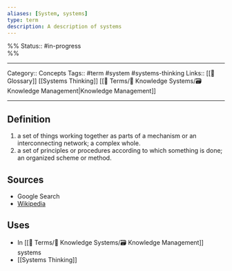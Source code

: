 ```yaml
---
aliases: [System, systems]
type: term
description: A description of systems
---
```

%%
Status:: #in-progress  
%%

---
Category:: Concepts
Tags:: #term #system #systems-thinking
Links:: [[📇 Glossary]] [[Systems Thinking]] [[📇 Terms/🧠 Knowledge Systems/🗃 Knowledge Management|Knowledge Management]]

---

## Definition
1. a set of things working together as parts of a mechanism or an interconnecting network; a complex whole.
2. a set of principles or procedures according to which something is done; an organized scheme or method.

## Sources
- Google Search
- [Wikipedia](https://en.wikipedia.org/wiki/System)

## Uses
- In [[📇 Terms/🧠 Knowledge Systems/🗃 Knowledge Management]] systems
- [[Systems Thinking]]
